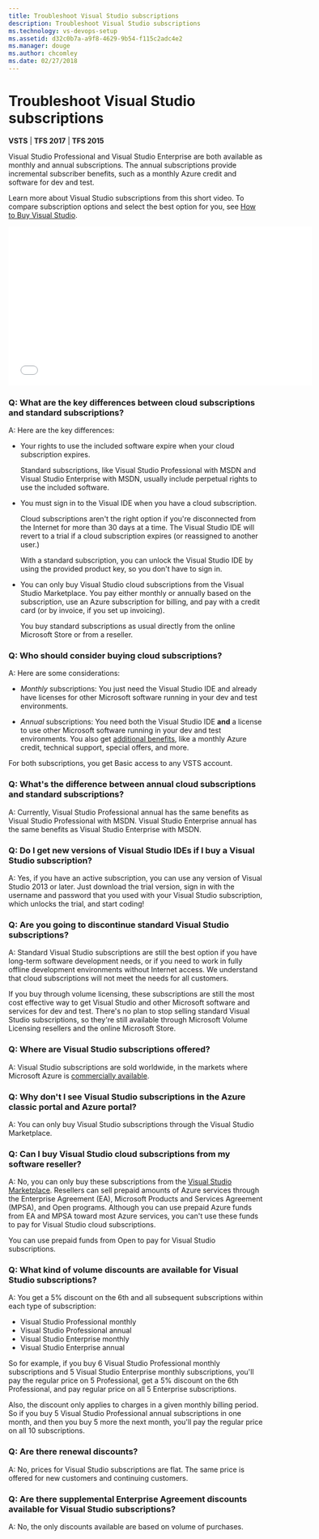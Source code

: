 ```yaml
---
title: Troubleshoot Visual Studio subscriptions 
description: Troubleshoot Visual Studio subscriptions
ms.technology: vs-devops-setup
ms.assetid: d32c0b7a-a9f8-4629-9b54-f115c2adc4e2
ms.manager: douge
ms.author: chcomley
ms.date: 02/27/2018
---
```

[//]: # (monikerRange: '>= tfs-2015')

# Troubleshoot Visual Studio subscriptions

**VSTS** | **TFS 2017** | **TFS 2015**

Visual Studio Professional and Visual Studio Enterprise
are both available as monthly and annual subscriptions.
The annual subscriptions provide incremental subscriber benefits,
such as a monthly Azure credit and software for dev and test.

Learn more about Visual Studio subscriptions from this short video. To compare subscription options and select the best option for you, see [How to Buy Visual Studio](https://www.visualstudio.com/products/how-to-buy-vs).

<iframe src="//channel9.msdn.com/Events/Visual-Studio/Connect-event-2015/How-to-buy-Visual-Studio-cloud-subscriptions/player" width="600" height="315" allowFullScreen="true" frameBorder="0"></iframe>

### Q: What are the key differences between cloud subscriptions and standard subscriptions?

A: Here are the key differences:

* Your rights to use the included software expire when your cloud subscription expires.

  Standard subscriptions, like Visual Studio Professional with MSDN and Visual Studio Enterprise with MSDN, usually include perpetual rights to use the included software.

* You must sign in to the Visual IDE when you have a cloud subscription.

  Cloud subscriptions aren't the right option if you're disconnected from the Internet for more than 30 days at a time. The Visual Studio IDE will revert to a trial if a cloud subscription expires (or reassigned to another user.)

  With a standard subscription, you can unlock the Visual Studio IDE by using the provided product key, so you don't have to sign in.

* You can only buy Visual Studio cloud subscriptions from the Visual Studio Marketplace. You pay either monthly or annually based on the subscription, use an Azure subscription for billing, and pay with a credit card (or by invoice, if you set up invoicing).

   You buy standard subscriptions as usual directly from the online Microsoft Store or from a reseller.

### Q: Who should consider buying cloud subscriptions?

A:  Here are some considerations:

* *Monthly* subscriptions: You just need the Visual Studio IDE and already have licenses for other Microsoft software running in your dev and test environments.

* *Annual* subscriptions: You need both the Visual Studio IDE **and** a license to use other Microsoft software running in your dev and test environments. You also get [additional benefits](https://www.visualstudio.com/products/subscriber-benefits-vs), like a monthly Azure credit, technical support, special offers, and more.

For both subscriptions, you get Basic access
to any VSTS account.

### Q: What's the difference between annual cloud subscriptions and standard subscriptions?

A:  Currently, Visual Studio Professional annual
has the same benefits as Visual Studio Professional
with MSDN. Visual Studio Enterprise annual has the
same benefits as Visual Studio Enterprise with MSDN.

### Q: Do I get new versions of Visual Studio IDEs if I buy a Visual Studio subscription?

A:  Yes, if you have an active subscription,
you can use any version of Visual Studio 2013 or later.
Just download the trial version,
sign in with the username and password that
you used with your Visual Studio subscription,
which unlocks the trial, and start coding!

### Q: Are you going to discontinue standard Visual Studio subscriptions?

A:  Standard Visual Studio subscriptions are still the best option if you have
long-term software development needs, or if you need to work
in fully offline development environments without Internet access.
We understand that cloud subscriptions will not meet the needs for all customers.

If you buy through volume licensing, these subscriptions are still
the most cost effective way to get Visual Studio and other
Microsoft software and services for dev and test. 
There's no plan to stop selling standard Visual Studio subscriptions,
so they're still available through Microsoft Volume Licensing
resellers and the online Microsoft Store.

### Q: Where are Visual Studio subscriptions offered?

A:  Visual Studio subscriptions are sold worldwide,
in the markets where Microsoft Azure is
[commercially available](https://azure.microsoft.com/en-us/pricing/faq/).

### Q: Why don't I see Visual Studio subscriptions in the Azure classic portal and Azure portal?

A:  You can only buy Visual Studio subscriptions
through the Visual Studio Marketplace.

### Q: Can I buy Visual Studio cloud subscriptions from my software reseller?

A:  No, you can only buy these subscriptions from the
[Visual Studio Marketplace](https://marketplace.visualstudio.com).
Resellers can sell prepaid amounts of Azure services
through the Enterprise Agreement (EA), Microsoft Products
and Services Agreement (MPSA), and Open programs.
Although you can use prepaid Azure funds from EA and
MPSA toward most Azure services, you can't
use these funds to pay for Visual Studio cloud subscriptions.

You can use prepaid funds from Open to pay for Visual Studio subscriptions.

### Q: What kind of volume discounts are available for Visual Studio subscriptions?

A:  You get a 5% discount on the 6th and all subsequent
subscriptions within each type of subscription:

* Visual Studio Professional monthly
* Visual Studio Professional annual
* Visual Studio Enterprise monthly
* Visual Studio Enterprise annual

So for example, if you buy 6 Visual Studio Professional
monthly subscriptions and 5 Visual Studio Enterprise
monthly subscriptions, you'll pay the regular price on
5 Professional, get a 5% discount on the 6th Professional,
and pay regular price on all 5 Enterprise subscriptions.

Also, the discount only applies to charges in a given monthly
billing period. So if you buy 5 Visual Studio Professional annual
subscriptions in one month, and then you buy 5 more the next month,
you'll pay the regular price on all 10 subscriptions.

### Q: Are there renewal discounts?

A:  No, prices for Visual Studio subscriptions are flat.
The same price is offered for new customers and continuing customers.

### Q: Are there supplemental Enterprise Agreement discounts available for Visual Studio subscriptions?

A:  No, the only discounts available are based on volume of purchases.
